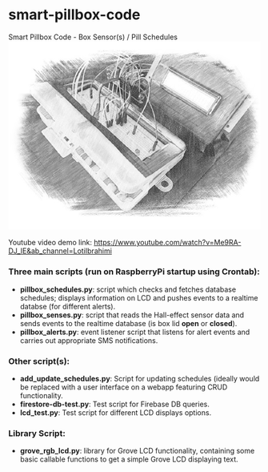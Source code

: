 # smart-pillbox-code
Smart Pillbox Code - Box Sensor(s) / Pill Schedules
![alt text](https://github.com/loti-ibrahimi/smart-pillbox-code/blob/master/smart-pillbox.jpg)

Youtube video demo link: https://www.youtube.com/watch?v=Me9RA-DJ_IE&ab_channel=LotiIbrahimi 

### Three main scripts (run on RaspberryPi startup using Crontab):
- **pillbox_schedules.py**: script which checks and fetches database schedules; displays information on LCD and pushes events to a realtime databse (for different alerts).
- **pillbox_senses.py**: script that reads the Hall-effect sensor data and sends events to the realtime database (is box lid **open** or **closed**).
- **pillbox_alerts.py**: event listener script that listens for alert events and carries out appropriate SMS notifications.

### Other script(s):
- **add_update_schedules.py**: Script for updating schedules (ideally would be replaced with a user interface on a webapp featuring CRUD functionality.
- **firestore-db-test.py**: Test script for Firebase DB queries. 
- **lcd_test.py**: Test script for different LCD displays options. 

### Library Script:
- **grove_rgb_lcd.py**: library for Grove LCD functionality, containing some basic callable functions to get a simple Grove LCD displaying text.
